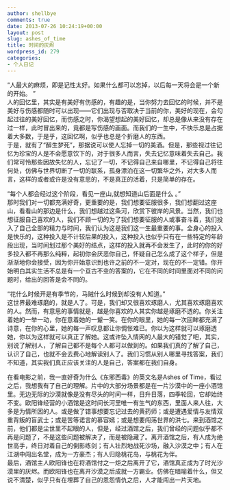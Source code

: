 ```yaml
---
author: shellbye
comments: true
date: 2013-07-26 10:24:19+00:00
layout: post
slug: ashes_of_time
title: 时间的灰烬
wordpress_id: 279
categories:
- 个人日记
---
```


“人最大的麻烦，即是记性太好。如果什么都可以忘掉，以后每一天将会是一个新的开始。  ”  
人的回忆里，其实是有美好有伤感的，有趣的是，当你努力去回忆的时候，并不是美好与伤感都随时可以出现——它们出现与否取决于当前的你，美好的现在，会勾起过往的美好回忆，而伤感之时，你渴望想起的美好回忆，却总是像从来没有存在过一样，此时冒出来的，竟都是写伤感的画面。而我们的一生中，不快乐总是占据着大多数，于是乎，这回忆啊，似乎也总是个折磨人的东西。  
于是，就有了“醉生梦死”，那据说可以使人忘掉一切的美酒。但是，那些视过往记忆为珍宝的人是不会愿意饮下的，对于很多人而言，失去记忆意味着失去自己。我们常可怜那些因故失忆的人，忘记了一切，不记得自己来自哪里，不记得自己将往何处，仿佛与世界切断了一切的联系，孤身漂泊在这一切繁华之外，对大多人而言，这样的或者或许是没有意思的，不是真正的活着，只是简单的存在。  
  
  
“每个人都会经过这个阶段，看见一座山,就想知道山后面是什么  。”  
那时我们对一切都充满好奇，更重要的是，我们想要征服很多，我们想翻过这座山，看看山的那边是什么，我们想越过这条河，欣赏下彼岸的风景。当然，我们也想征服自己喜欢的人，我们不顾一切的为了我们想要征服的人或事奋斗着，我们投入了自己全部的精力与时间，我们认为这是我们这一生最重要的事。全身心的投入是快乐的，这种投入是不计较后果的投入，这种投入也似乎只有在一些特定的年龄段出现，当时间划过那个美好的结点，这样的投入就再不会发生了，此时的你的好多投入都不再那么纯粹，起初你会厌恶你自己，怀疑自己怎么成了这个样子，但是渐渐地你会接受，因为你开始意识到也许之前的不一定对，现在的不一定错。你开始明白其实生活不总是有一个亘古不变的答案的，它在不同的时间里面对不同的问题时，给出的回答是会不同的。  
  
  
“花什么时候开是有季节的，马贼什么时候到却没有人知道。”  
这世界最难琢磨的，就是人了。可是，我们却又很喜欢琢磨人，尤其喜欢琢磨喜欢的人。然而，有意思的事情就是，越是你喜欢的人其实你越是琢磨不透的。你关注着她的一举一动，你在意着她的一颦一笑。在你的眼里，她的每一次回眸都充满了诗意，在你的心里，她的每一声叹息都让你惆怅难已。你以为这样就可以琢磨透她，你以为这样就可以真正了解她。这或许坠入情网的人最大的错觉了吧，其实，别说了解别人，了解自己都不是每个人都可以做到的。如果我们真的了解了自己，认识了自己，也就不会去费心地解读别人了。我们习惯从别人哪里寻找答案，我们不知道，其实我们真正应该关注的人是自己，答案都在我们自身。  
  
  
在看电影之前，我一直好奇为什么《东邪西毒》的英文名是Ashes of Time，看过之后，我想我有了自己的理解。片中的大部分场景都是在一片沙漠中的一座小酒馆里。无边无际的沙漠就像是没有尽头的时间一样，日升日落，四季轮回，它却始终不变。欧阳锋经营的小酒馆是这时间长河里唯一有生气的东西，里面人来人往，大多是为情所困的人。或是做了错事想要忘记过去的黄药师；或是遭遇爱情与友情双重背叛的盲武士；或是苦等诺言的慕容嫣；或是想要闯荡世界的洪七。来到酒馆之前，他们都是尘世里不起眼的人，但是，经过酒馆之后，我们曾经的问题似乎都不再是问题了，不是这些问题被解决了，而是被隐藏了。离开酒馆之后，有人成为绝世高手，终日对着自己的倒影练剑；有人壮烈地战死沙场，融入沙漠之中；有人在江湖中闯出名堂，成为一方豪杰；有人归隐桃花岛，与桃花为伴。  
最后，酒馆主人欧阳锋也在将酒馆付之一炬之后离开了它，酒馆真正成为了时光沙漠里的灰烬。而欧阳锋也在离开沙漠之后成就一方霸业。仿佛在暗喻着什么，但又说不清楚，似乎只有在埋葬了自己的恩怨情仇之后，人才能闯出一片天地。  

